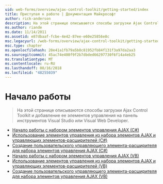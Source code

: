 ```yaml
---
uid: web-forms/overview/ajax-control-toolkit/getting-started/index
title: Приступая к работе | Документация Майкрософт
author: rick-anderson
description: На этой странице описываются способы загрузки Ajax Control Toolkit и добавление ее элементов управления на панель инструментов Visual Studio или Visual Web Developer.
ms.author: riande
ms.date: 11/14/2011
ms.assetid: e87dbaaf-fcbe-4e42-87ee-e60e25856e8c
msc.legacyurl: /web-forms/overview/ajax-control-toolkit/getting-started
msc.type: chapter
ms.openlocfilehash: 20e41a1fb79a5b8c81952fb84f131f3a97da2aa3
ms.sourcegitcommit: 45ac74e400f9f2b7dbded66297730f6f14a4eb25
ms.translationtype: MT
ms.contentlocale: ru-RU
ms.lasthandoff: 08/16/2018
ms.locfileid: "48255039"
---
```

<a name="getting-started"></a>Начало работы
====================
> На этой странице описываются способы загрузки Ajax Control Toolkit и добавление ее элементов управления на панель инструментов Visual Studio или Visual Web Developer.


- [Начало работы с набором элементов управления AJAX (C#)](get-started-with-the-ajax-control-toolkit-cs.md)
- [Использование элементов управления из набора элементов AJAX и управляющих элементов-расширителей (C#)](using-ajax-control-toolkit-controls-and-control-extenders-cs.md)
- [Создание пользовательского управляющего элемента-расширителя для набора элементов управления AJAX (C#)](creating-a-custom-ajax-control-toolkit-control-extender-cs.md)
- [Начало работы с набором элементов управления AJAX (VB)](get-started-with-the-ajax-control-toolkit-vb.md)
- [Использование элементов управления из набора элементов AJAX и управляющих элементов-расширителей (VB)](using-ajax-control-toolkit-controls-and-control-extenders-vb.md)
- [Создание пользовательского управляющего элемента-расширителя для набора элементов управления AJAX (VB)](creating-a-custom-ajax-control-toolkit-control-extender-vb.md)
